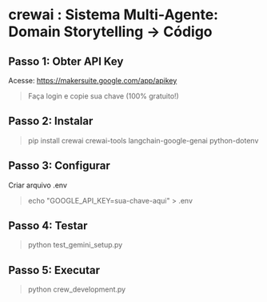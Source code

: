 # crewai : Sistema Multi-Agente: Domain Storytelling → Código

## Passo 1: Obter API Key

Acesse: https://makersuite.google.com/app/apikey
> Faça login e copie sua chave (100% gratuito!)

## Passo 2: Instalar

> pip install crewai crewai-tools langchain-google-genai python-dotenv

## Passo 3: Configurar

Criar arquivo .env
> echo "GOOGLE_API_KEY=sua-chave-aqui" > .env

## Passo 4: Testar
> python test_gemini_setup.py

## Passo 5: Executar
> python crew_development.py
